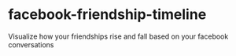 # facebook-friendship-timeline
Visualize how your friendships rise and fall based on your facebook conversations
